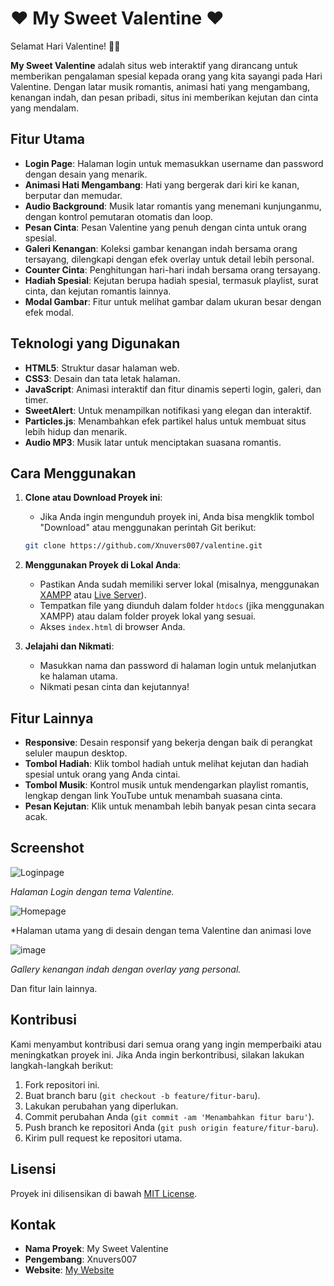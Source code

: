 # ❤️ My Sweet Valentine ❤️

Selamat Hari Valentine! 🎉🎉

**My Sweet Valentine** adalah situs web interaktif yang dirancang untuk memberikan pengalaman spesial kepada orang yang kita sayangi pada Hari Valentine. Dengan latar musik romantis, animasi hati yang mengambang, kenangan indah, dan pesan pribadi, situs ini memberikan kejutan dan cinta yang mendalam.

## Fitur Utama

- **Login Page**: Halaman login untuk memasukkan username dan password dengan desain yang menarik.
- **Animasi Hati Mengambang**: Hati yang bergerak dari kiri ke kanan, berputar dan memudar.
- **Audio Background**: Musik latar romantis yang menemani kunjunganmu, dengan kontrol pemutaran otomatis dan loop.
- **Pesan Cinta**: Pesan Valentine yang penuh dengan cinta untuk orang spesial.
- **Galeri Kenangan**: Koleksi gambar kenangan indah bersama orang tersayang, dilengkapi dengan efek overlay untuk detail lebih personal.
- **Counter Cinta**: Penghitungan hari-hari indah bersama orang tersayang.
- **Hadiah Spesial**: Kejutan berupa hadiah spesial, termasuk playlist, surat cinta, dan kejutan romantis lainnya.
- **Modal Gambar**: Fitur untuk melihat gambar dalam ukuran besar dengan efek modal.

## Teknologi yang Digunakan

- **HTML5**: Struktur dasar halaman web.
- **CSS3**: Desain dan tata letak halaman.
- **JavaScript**: Animasi interaktif dan fitur dinamis seperti login, galeri, dan timer.
- **SweetAlert**: Untuk menampilkan notifikasi yang elegan dan interaktif.
- **Particles.js**: Menambahkan efek partikel halus untuk membuat situs lebih hidup dan menarik.
- **Audio MP3**: Musik latar untuk menciptakan suasana romantis.

## Cara Menggunakan

1. **Clone atau Download Proyek ini**: 
   - Jika Anda ingin mengunduh proyek ini, Anda bisa mengklik tombol "Download" atau menggunakan perintah Git berikut:
   ```bash
   git clone https://github.com/Xnuvers007/valentine.git
   ```

2. **Menggunakan Proyek di Lokal Anda**:
   - Pastikan Anda sudah memiliki server lokal (misalnya, menggunakan [XAMPP](https://www.apachefriends.org/) atau [Live Server](https://marketplace.visualstudio.com/items?itemName=ritwickdey.LiveServer)).
   - Tempatkan file yang diunduh dalam folder `htdocs` (jika menggunakan XAMPP) atau dalam folder proyek lokal yang sesuai.
   - Akses `index.html` di browser Anda.

3. **Jelajahi dan Nikmati**:
   - Masukkan nama dan password di halaman login untuk melanjutkan ke halaman utama.
   - Nikmati pesan cinta dan kejutannya!

## Fitur Lainnya

- **Responsive**: Desain responsif yang bekerja dengan baik di perangkat seluler maupun desktop.
- **Tombol Hadiah**: Klik tombol hadiah untuk melihat kejutan dan hadiah spesial untuk orang yang Anda cintai.
- **Tombol Musik**: Kontrol musik untuk mendengarkan playlist romantis, lengkap dengan link YouTube untuk menambah suasana cinta.
- **Pesan Kejutan**: Klik untuk menambah lebih banyak pesan cinta secara acak.

## Screenshot

![Loginpage](https://github.com/user-attachments/assets/cc7d940b-dd84-43c4-9e07-c06d41a74500)

*Halaman Login dengan tema Valentine.*

![Homepage](https://github.com/user-attachments/assets/4992662e-b1ec-41fa-8e08-3fc20014fa3e)

*Halaman utama yang di desain dengan tema Valentine dan animasi love

![image](https://github.com/user-attachments/assets/b91635f8-a237-4fce-931a-8a0eeea50add)

*Gallery kenangan indah dengan overlay yang personal.*

Dan fitur lain lainnya.

## Kontribusi

Kami menyambut kontribusi dari semua orang yang ingin memperbaiki atau meningkatkan proyek ini. Jika Anda ingin berkontribusi, silakan lakukan langkah-langkah berikut:

1. Fork repositori ini.
2. Buat branch baru (`git checkout -b feature/fitur-baru`).
3. Lakukan perubahan yang diperlukan.
4. Commit perubahan Anda (`git commit -am 'Menambahkan fitur baru'`).
5. Push branch ke repositori Anda (`git push origin feature/fitur-baru`).
6. Kirim pull request ke repositori utama.

## Lisensi

Proyek ini dilisensikan di bawah [MIT License](LICENSE).

## Kontak

- **Nama Proyek**: My Sweet Valentine
- **Pengembang**: Xnuvers007
- **Website**: [My Website](https://mykingbee.blogspot.com/)
